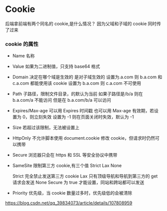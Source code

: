 # Cookie

后端拿前端有两个同名的 cookie,是什么情况？
因为父域和子域的 cookie 同时传了过来

### cookie 的属性

- Name
  名称

- Value
  如果为二进制值，只支持 base64 格式

- Domain
  决定在哪个域是生效的
  是对子域生效的
  设置为.a.com 则 b.a.com 和 c.a.com 都能使用该 cookie
  设置为 b.a.com 则 c.a.com 不可使用

- Path
  子路径，限制文件目录，的默认为当前
  如果子路径是/b/a
  则在 b.a.com/a 不能访问
  但是在 b.a.com/b/a 可以访问

- Expires/Max-age
  可以用 Expires 时间戳
  也可以用 Max-age 有效期，若设置为 0，则立刻失效
  设置为 -1 则在页面关闭时失效，默认为 -1

- Size
  若超过该限制，无法被设置上

- HttpOnly
  不允许脚本使用 document.cookie 修改 cookie，但请求时仍然可以携带

- Secure
  浏览器只会在 https 和 SSL 等安全协议中携带

- SameSite
  限制第三方 cookie,有三个值 Strict Lax None

  Strict 完全禁止发送第三方 cookie
  Lax 只有顶级导航和导航到第三方的 get 请求会发送
  None Secure 为 true 才能设置，同站和跨站都可以发送

- Priority
  优先级，当 cookie 数量过多时，优先级低的会被清除

https://blog.csdn.net/qq_39834073/article/details/107808959
